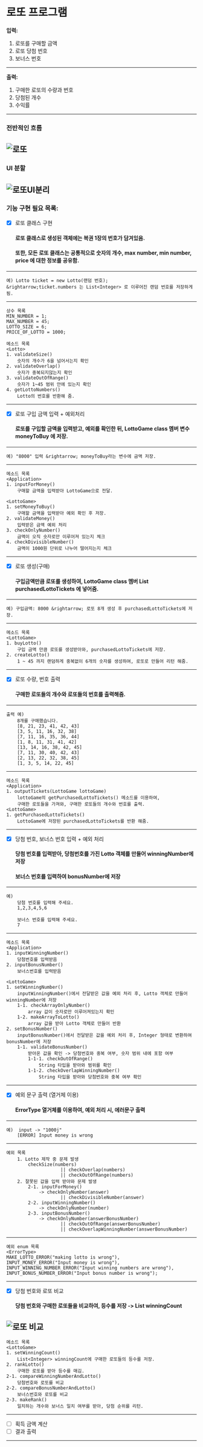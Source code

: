 # 로또 프로그램
**입력:** 
1. 로또를 구매할 금액
2. 로또 당첨 번호
3. 보너스 번호  
-----------------
**출력:** 
1. 구매한 로또의 수량과 번호
2. 당첨된 개수
3. 수익률  
-----------------
### 전반적인 흐름
![로또](https://user-images.githubusercontent.com/54941130/200999542-ad139ce2-3f41-4895-85e2-61028e848a65.png)
-----------------
### UI 분할
![로또UI분리](https://user-images.githubusercontent.com/54941130/201557191-b2ea34eb-4946-43e9-b320-0124e5c573c7.png)
-----------------
### 기능 구현 필요 목록:
- [X] 로또 클래스 구현
    #### 로또 클래스로 생성된 객체에는 복권 1장의 번호가 담겨있음.
    #### 또한, 모든 로또 클래스는 공통적으로 숫자의 개수, max number, min number, price 에 대한 정보를 공유함.
-----------------
    예) Lotto ticket = new Lotto(랜덤 번호);
    &rightarrow;ticket.numbers 는 List<Integer> 로 이루어진 랜덤 번호를 저장하게 됨.
-----------------
    상수 목록
    MIN_NUMBER = 1;
    MAX_NUMBER = 45;
    LOTTO_SIZE = 6;
    PRICE_OF_LOTTO = 1000;
    
    메소드 목록
    <Lotto>
    1. validateSize()
        숫자의 개수가 6을 넘어서는지 확인
    2. validateOverlap()
        숫자가 중복되지않는지 확인
    3. validateOutOfRange()
        숫자가 1~45 범위 안에 있는지 확인
    4. getLottoNumbers()
        Lotto의 번호를 반환해 줌.
-----------------

- [X] 로또 구입 금액 입력 + 예외처리
    #### 로또를 구입할 금액을 입력받고, 예외를 확인한 뒤, LottoGame class 멤버 변수 moneyToBuy 에 저장.
-----------------
    예) "8000" 입력 &rightarrow; moneyToBuy라는 변수에 금액 저장.
-----------------
    메소드 목록
    <Application>
    1. inputForMoney()
        구매할 금액을 입력받아 LottoGame으로 전달.

    <LottoGame>
    1. setMoneyToBuy()
        구매할 금액을 입력받아 예외 확인 후 저장.
    2. validateMoney()
        입력받은 금액 예외 처리
    3. checkOnlyNumber()
        금액이 오직 숫자로만 이루어져 있는지 체크
    4. checkDivisibleNumber()
        금액이 1000원 단위로 나누어 떨어지는지 체크
-----------------

- [X] 로또 생성(구매)
    #### 구입금액만큼 로또를 생성하여, LottoGame class 멤버 List<Lotto> purchasedLottoTickets 에 넣어줌.
-----------------
    예) 구입금액: 8000 &rightarrow; 로또 8개 생성 후 purchasedLottoTickets에 저장.
-----------------
    메소드 목록
    <LottoGame>
    1. buyLotto()
        구입 금액 만큼 로또를 생성받아와, purchasedLottoTickets에 저장.
    2. createLotto()
        1 ~ 45 까지 랜덤하게 중복없이 6개의 숫자를 생성하여, 로또로 만들어 리턴 해줌.
-----------------

- [X] 로또 수량, 번호 출력
    #### 구매한 로또들의 개수와 로또들의 번호를 출력해줌.
-----------------
    출력 예) 
        8개를 구매했습니다.
        [8, 21, 23, 41, 42, 43]
        [3, 5, 11, 16, 32, 38]
        [7, 11, 16, 35, 36, 44]
        [1, 8, 11, 31, 41, 42]
        [13, 14, 16, 38, 42, 45]
        [7, 11, 30, 40, 42, 43]
        [2, 13, 22, 32, 38, 45]
        [1, 3, 5, 14, 22, 45]
-----------------
    메소드 목록
    <Application>
    1. outputTickets(LottoGame lottoGame)
        lottoGame의 getPurchasedLottoTickets() 메소드를 이용하여, 
        구매한 로또들을 가져와, 구매한 로또들의 개수와 번호를 출력.
    <LottoGame>
    1. getPurchasedLottoTickets()
        LottoGame에 저장된 purchasedLottoTickets를 반환 해줌.
-----------------

- [X] 당첨 번호, 보너스 번호 입력 + 예외 처리
    #### 당첨 번호를 입력받아, 당첨번호를 가진 Lotto 객체를 만들어 winningNumber에 저장
    #### 보너스 번호를 입력하여 bonusNumber에 저장
-----------------
    예)
        당첨 번호를 입력해 주세요.
        1,2,3,4,5,6

        보너스 번호를 입력해 주세요.
        7
-----------------
    메소드 목록
    <Application>
    1. inputWinningNumber()
        당첨번호를 입력받음
    2. inputBonusNumber()
        보너스번호를 입력받음

    <LottoGame>
    1. setWinningNumber()
        inputWinningNumber()에서 전달받은 값을 예외 처리 후, Lotto 객체로 만들어 winningNumber에 저장
        1-1. checkArrayOnlyNumber()
            array 값이 숫자로만 이루어져있는지 확인
        1-2. makeArrayToLotto()
            array 값을 받아 Lotto 객체로 만들어 반환
    2. setBonusNumber()
        inputBonusNumber()에서 전달받은 값을 예외 처리 후, Integer 형태로 변환하여 bonusNumber에 저장
        1-1. validateBonusNumber()
            받아온 값을 확인 -> 당첨번호와 중복 여부, 숫자 범위 내에 포함 여부
            1-1-1. checkOutOfRange()
                String 타입을 받아와 범위를 확인
            1-1-2. checkOverlapWinningNumber()
                String 타입을 받아와 당첨번호와 중복 여부 확인
-----------------

- [X] 예외 문구 출력 (열거체 이용)
    #### ErrorType 열거체를 이용하여, 예외 처리 시, 에러문구 출력
-----------------
    예)  input -> "1000j"
        [ERROR] Input money is wrong

-----------------
    예외 목록
        1. Lotto 제작 중 문제 발생
            checkSize(numbers) 
                        || checkOverlap(numbers) 
                        || checkOutOfRange(numbers)
        2. 잘못된 값을 입력 받아와 문제 발생
            2-1. inputForMoney()
                -> checkOnlyNumber(answer) 
                        || checkDivisibleNumber(answer)
            2-2. inputWinningNumber()
                -> checkOnlyNumber(number)
            2-3. inputBonusNumber()
                -> checkOnlyNumber(answerBonusNumber) 
                        || checkOutOfRange(answerBonusNumber) 
                        || checkOverlapWinningNumber(answerBonusNumber)
-----------------
    예외 enum 목록
    <ErrorType>
    MAKE_LOTTO_ERROR("making lotto is wrong"),
    INPUT_MONEY_ERROR("Input money is wrong"),
    INPUT_WINNING_NUMBER_ERROR("Input winning numbers are wrong"),
    INPUT_BONUS_NUMBER_ERROR("Input bonus number is wrong");
-----------------

- [X] 당첨 번호와 로또 비교
    #### 당첨 번호와 구매한 로또들을 비교하여, 등수를 저장 -> List<Integer> winningCount
![로또 비교](https://user-images.githubusercontent.com/54941130/201799021-8b7cdbaa-fad7-44d4-8773-d23812cf7352.png)
-----------------
    메소드 목록
    <LottoGame>
    1. setWinningCount()
        List<Integer> winningCount에 구매한 로또들의 등수를 저장.
    2. rankLotto()
        구매한 로또를 받아 등수를 매김.
    2-1. compareWinningNumberAndLotto()
        당첨번호와 로또를 비교
    2-2. compareBonusNumberAndLotto()
        보너스번호와 로또를 비교
    2-3. makeRank()
        일치하는 개수와 보너스 일치 여부를 받아, 당첨 순위를 리턴.
-----------------

- [ ] 획득 금액 계산
- [ ] 결과 출력
- ---------------